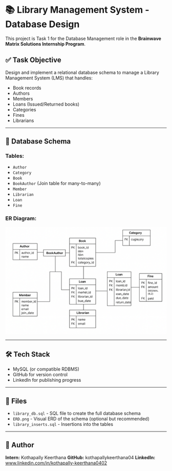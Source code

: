 # 📚 Library Management System - Database Design

This project is Task 1 for the Database Management role in the **Brainwave Matrix Solutions Internship Program**.

## ✅ Task Objective

Design and implement a relational database schema to manage a Library Management System (LMS) that handles:

- Book records
- Authors
- Members
- Loans (Issued/Returned books)
- Categories
- Fines
- Librarians

---

## 🧱 Database Schema

### Tables:
- `Author`
- `Category`
- `Book`
- `BookAuthor` (Join table for many-to-many)
- `Member`
- `Librarian`
- `Loan`
- `Fine`

### ER Diagram:
![ERD](ERD.png) <!-- Replace with actual ERD image if available -->

---

## 🛠️ Tech Stack
- MySQL (or compatible RDBMS)
- GitHub for version control
- LinkedIn for publishing progress

---

## 📁 Files

- `library_db.sql` - SQL file to create the full database schema
- `ERD.png` - Visual ERD of the schema (optional but recommended)
- `library_inserts.sql` - Insertions into the tables


---


## 📌 Author

**Intern:** Kothapally Keerthana 
**GitHub:** kothapallykeerthana04
**LinkedIn:** www.linkedin.com/in/kothapally-keerthana0402

